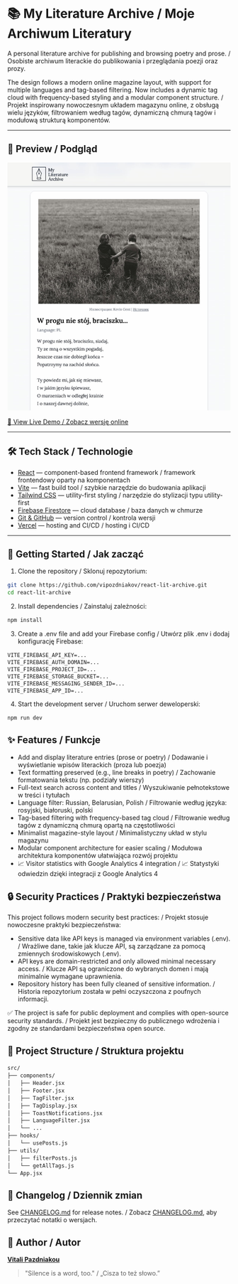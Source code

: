 # 📚 My Literature Archive / Moje Archiwum Literatury

A personal literature archive for publishing and browsing poetry and prose. / Osobiste archiwum literackie do publikowania i przeglądania poezji oraz prozy.

The design follows a modern online magazine layout, with support for multiple languages and tag-based filtering. Now includes a dynamic tag cloud with frequency-based styling and a modular component structure. / Projekt inspirowany nowoczesnym układem magazynu online, z obsługą wielu języków, filtrowaniem według tagów, dynamiczną chmurą tagów i modułową strukturą komponentów.

---

## 📸 Preview / Podgląd

![Preview of My Literature Archive](public/preview.jpg)

[🔗 View Live Demo / Zobacz wersję online](https://react-lit-archive.vercel.app/)

---

## 🛠️ Tech Stack / Technologie

- [React](https://reactjs.org/) — component-based frontend framework / framework frontendowy oparty na komponentach
- [Vite](https://vitejs.dev/) — fast build tool / szybkie narzędzie do budowania aplikacji
- [Tailwind CSS](https://tailwindcss.com/) — utility-first styling / narzędzie do stylizacji typu utility-first
- [Firebase Firestore](https://firebase.google.com/products/firestore) — cloud database / baza danych w chmurze
- [Git & GitHub](https://github.com/) — version control / kontrola wersji
- [Vercel](https://vercel.com/) — hosting and CI/CD / hosting i CI/CD

---

## 🚀 Getting Started / Jak zacząć

1. Clone the repository / Sklonuj repozytorium:

```bash
git clone https://github.com/vipozdniakov/react-lit-archive.git
cd react-lit-archive
```

2. Install dependencies / Zainstaluj zależności:

```bash
npm install
```

3. Create a .env file and add your Firebase config / Utwórz plik .env i dodaj konfigurację Firebase:

```env
VITE_FIREBASE_API_KEY=...
VITE_FIREBASE_AUTH_DOMAIN=...
VITE_FIREBASE_PROJECT_ID=...
VITE_FIREBASE_STORAGE_BUCKET=...
VITE_FIREBASE_MESSAGING_SENDER_ID=...
VITE_FIREBASE_APP_ID=...
```

4. Start the development server / Uruchom serwer deweloperski:

```bash
npm run dev
```

## ✨ Features / Funkcje

- Add and display literature entries (prose or poetry) / Dodawanie i wyświetlanie wpisów literackich (proza lub poezja)
- Text formatting preserved (e.g., line breaks in poetry) / Zachowanie formatowania tekstu (np. podziały wierszy)
- Full-text search across content and titles / Wyszukiwanie pełnotekstowe w treści i tytułach
- Language filter: Russian, Belarusian, Polish / Filtrowanie według języka: rosyjski, białoruski, polski
- Tag-based filtering with frequency-based tag cloud / Filtrowanie według tagów z dynamiczną chmurą opartą na częstotliwości
- Minimalist magazine-style layout / Minimalistyczny układ w stylu magazynu
- Modular component architecture for easier scaling / Modułowa architektura komponentów ułatwiająca rozwój projektu
- 📈 Visitor statistics with Google Analytics 4 integration / 📈 Statystyki odwiedzin dzięki integracji z Google Analytics 4

## 🔒 Security Practices / Praktyki bezpieczeństwa

This project follows modern security best practices: / Projekt stosuje nowoczesne praktyki bezpieczeństwa:

- Sensitive data like API keys is managed via environment variables (.env). / Wrażliwe dane, takie jak klucze API, są zarządzane za pomocą zmiennych środowiskowych (.env).
- API keys are domain-restricted and only allowed minimal necessary access. / Klucze API są ograniczone do wybranych domen i mają minimalnie wymagane uprawnienia.
- Repository history has been fully cleaned of sensitive information. / Historia repozytorium została w pełni oczyszczona z poufnych informacji.

✅ The project is safe for public deployment and complies with open-source security standards. / Projekt jest bezpieczny do publicznego wdrożenia i zgodny ze standardami bezpieczeństwa open source.

## 🧩 Project Structure / Struktura projektu

```txt
src/
├── components/
│   ├── Header.jsx
│   ├── Footer.jsx
│   ├── TagFilter.jsx
│   ├── TagDisplay.jsx
│   ├── ToastNotifications.jsx
│   ├── LanguageFilter.jsx
│   └── ...
├── hooks/
│   └── usePosts.js
├── utils/
│   ├── filterPosts.js
│   └── getAllTags.js
└── App.jsx
```

## 📄 Changelog / Dziennik zmian

See [CHANGELOG.md](./CHANGELOG.md) for release notes. / Zobacz [CHANGELOG.md](./CHANGELOG.md), aby przeczytać notatki o wersjach.

## 🧠 Author / Autor

**[Vitali Pazdniakou](https://github.com/vipozdniakov)**

> "Silence is a word, too." /
> „Cisza to też słowo.”
